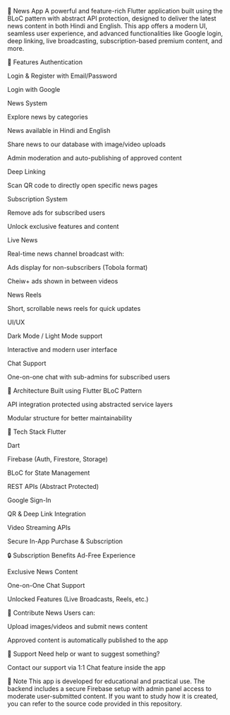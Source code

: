 📰 News App
A powerful and feature-rich Flutter application built using the BLoC pattern with abstract API protection, designed to deliver the latest news content in both Hindi and English. This app offers a modern UI, seamless user experience, and advanced functionalities like Google login, deep linking, live broadcasting, subscription-based premium content, and more.

🚀 Features
Authentication

Login & Register with Email/Password

Login with Google

News System

Explore news by categories

News available in Hindi and English

Share news to our database with image/video uploads

Admin moderation and auto-publishing of approved content

Deep Linking

Scan QR code to directly open specific news pages

Subscription System

Remove ads for subscribed users

Unlock exclusive features and content

Live News

Real-time news channel broadcast with:

Ads display for non-subscribers (Tobola format)

Cheiw+ ads shown in between videos

News Reels

Short, scrollable news reels for quick updates

UI/UX

Dark Mode / Light Mode support

Interactive and modern user interface

Chat Support

One-on-one chat with sub-admins for subscribed users

🧠 Architecture
Built using Flutter BLoC Pattern

API integration protected using abstracted service layers

Modular structure for better maintainability

📲 Tech Stack
Flutter

Dart

Firebase (Auth, Firestore, Storage)

BLoC for State Management

REST APIs (Abstract Protected)

Google Sign-In

QR & Deep Link Integration

Video Streaming APIs

Secure In-App Purchase & Subscription

🔒 Subscription Benefits
Ad-Free Experience

Exclusive News Content

One-on-One Chat Support

Unlocked Features (Live Broadcasts, Reels, etc.)

📸 Contribute News
Users can:

Upload images/videos and submit news content

Approved content is automatically published to the app

💬 Support
Need help or want to suggest something?

Contact our support via 1:1 Chat feature inside the app

📌 Note
This app is developed for educational and practical use. The backend includes a secure Firebase setup with admin panel access to moderate user-submitted content.
If you want to study how it is created, you can refer to the source code provided in this repository.

